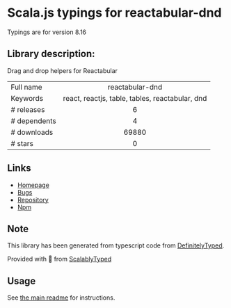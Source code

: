 
# Scala.js typings for reactabular-dnd

Typings are for version 8.16

## Library description:
Drag and drop helpers for Reactabular

|                    |                 |
| ------------------ | :-------------: |
| Full name          | reactabular-dnd |
| Keywords           | react, reactjs, table, tables, reactabular, dnd |
| # releases         | 6 |
| # dependents       | 4 |
| # downloads        | 69880 |
| # stars            | 0 |

## Links
- [Homepage](http://reactabular.js.org/)
- [Bugs](https://github.com/reactabular/reactabular/issues)
- [Repository](https://github.com/reactabular/reactabular)
- [Npm](https://www.npmjs.com/package/reactabular-dnd)
    


## Note
This library has been generated from typescript code from [DefinitelyTyped](https://definitelytyped.org).

Provided with :purple_heart: from [ScalablyTyped](https://github.com/oyvindberg/ScalablyTyped)

## Usage
See [the main readme](../../readme.md) for instructions.


